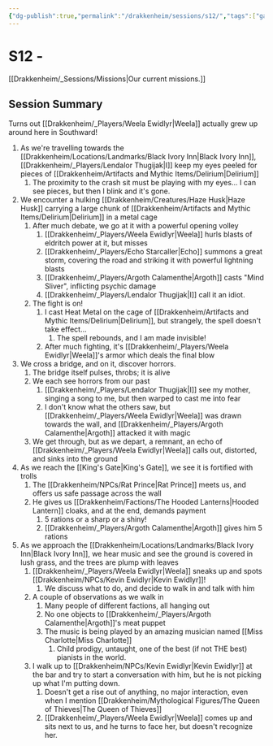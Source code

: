 ```yaml
---
{"dg-publish":true,"permalink":"/drakkenheim/sessions/s12/","tags":["gardenEntry"]}
---
```



# S12 - 

[[Drakkenheim/_Sessions/Missions\|Our current missions.]]

## Session Summary
Turns out [[Drakkenheim/_Players/Weela Ewidlyr\|Weela]] actually grew up around here in Southward!
1. As we're travelling towards the [[Drakkenheim/Locations/Landmarks/Black Ivory Inn\|Black Ivory Inn]], [[Drakkenheim/_Players/Lendalor Thugijak\|I]] keep my eyes peeled for pieces of [[Drakkenheim/Artifacts and Mythic Items/Delirium\|Delirium]]
	1. The proximity to the crash sit must be playing with my eyes... I can see pieces, but then I blink and it's gone.
2. We encounter a hulking [[Drakkenheim/Creatures/Haze Husk\|Haze Husk]] carrying a large chunk of [[Drakkenheim/Artifacts and Mythic Items/Delirium\|Delirium]] in a metal cage
	1. After much debate, we go at it with a powerful opening volley
		1. [[Drakkenheim/_Players/Weela Ewidlyr\|Weela]] hurls blasts of eldritch power at it, but misses
		2. [[Drakkenheim/_Players/Echo Starcaller\|Echo]] summons a great storm, covering the road and striking it with powerful lightning blasts
		3. [[Drakkenheim/_Players/Argoth Calamenthe\|Argoth]] casts "Mind Sliver", inflicting psychic damage
		4. [[Drakkenheim/_Players/Lendalor Thugijak\|I]] call it an idiot.
	2. The fight is on!
		1. I cast Heat Metal on the cage of [[Drakkenheim/Artifacts and Mythic Items/Delirium\|Delirium]], but strangely, the spell doesn't take effect...
			1. The spell rebounds, and I am made invisible! 
		2. After much fighting, it's [[Drakkenheim/_Players/Weela Ewidlyr\|Weela]]'s armor which deals the final blow
3. We cross a bridge, and on it, discover horrors.
	1. The bridge itself pulses, throbs; it is alive
	2. We each see horrors from our past
		1. [[Drakkenheim/_Players/Lendalor Thugijak\|I]] see my mother, singing a song to me, but then warped to cast me into fear
		2. I don't know what the others saw, but [[Drakkenheim/_Players/Weela Ewidlyr\|Weela]] was drawn towards the wall, and [[Drakkenheim/_Players/Argoth Calamenthe\|Argoth]] attacked it with magic
	3. We get through, but as we depart, a remnant, an echo of [[Drakkenheim/_Players/Weela Ewidlyr\|Weela]] calls out, distorted, and sinks into the ground
4. As we reach the [[King's Gate\|King's Gate]], we see it is fortified with trolls
	1. The [[Drakkenheim/NPCs/Rat Prince\|Rat Prince]] meets us, and offers us safe passage across the wall
	2. He gives us [[Drakkenheim/Factions/The Hooded Lanterns\|Hooded Lantern]] cloaks, and at the end, demands payment
		1. 5 rations or a sharp or a shiny!
		2. [[Drakkenheim/_Players/Argoth Calamenthe\|Argoth]] gives him 5 rations
5. As we approach the [[Drakkenheim/Locations/Landmarks/Black Ivory Inn\|Black Ivory Inn]], we hear music and see the ground is covered in lush grass, and the trees are plump with leaves
	1. [[Drakkenheim/_Players/Weela Ewidlyr\|Weela]] sneaks up and spots [[Drakkenheim/NPCs/Kevin Ewidlyr\|Kevin Ewidlyr]]!
		1. We discuss what to do, and decide to walk in and talk with him
	2. A couple of observations as we walk in
		1. Many people of different factions, all hanging out
		2. No one objects to [[Drakkenheim/_Players/Argoth Calamenthe\|Argoth]]'s meat puppet
		3. The music is being played by an amazing musician named [[Miss Charlotte\|Miss Charlotte]]
			1. Child prodigy, untaught, one of the best (if not THE best) pianists in the world.
	3. I walk up to [[Drakkenheim/NPCs/Kevin Ewidlyr\|Kevin Ewidlyr]] at the bar and try to start a conversation with him, but he is not picking up what I'm putting down.
		1. Doesn't get a rise out of anything, no major interaction, even when I mention [[Drakkenheim/Mythological Figures/The Queen of Thieves\|The Queen of Thieves]]
		2. [[Drakkenheim/_Players/Weela Ewidlyr\|Weela]] comes up and sits next to us, and he turns to face her, but doesn't recognize her.